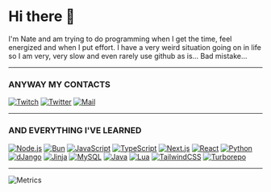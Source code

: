 # Hi there 👋
I'm Nate and am trying to do programming when I get the time, feel energized and when I put effort. 
I have a very weird situation going on in life so I am very, very slow and even rarely use github as is...
Bad mistake...

---

### ANYWAY MY CONTACTS
[![Twitch](https://img.shields.io/badge/Twitch-6B21A8?style=for-the-badge&logo=twitch)](https://www.twitch.tv/decordy_)
[![Twitter](https://img.shields.io/badge/Twitter-3F3F46?style=for-the-badge&logo=x)](https://x.com/decordyisbusy)
[![Mail](https://img.shields.io/badge/Me-52525B?style=for-the-badge&logo=gmail&label=Mail&labelColor=404040)](mailto:me@decordy.net)

---

### AND EVERYTHING I'VE LEARNED
[![Node.js](https://img.shields.io/badge/Node.js-334155?style=for-the-badge&logo=nodedotjs)](https://nodejs.org)
[![Bun](https://img.shields.io/badge/Bun-14151a?style=for-the-badge&logo=bun)](https://bun.sh)
[![JavaScript](https://img.shields.io/badge/JavaScript-171717?style=for-the-badge&logo=javascript)](https://developer.mozilla.org/en-US/docs/Web/JavaScript)
[![TypeScript](https://img.shields.io/badge/TypeScript-FAFAFA?style=for-the-badge&logo=typescript)](https://www.typescriptlang.org)
[![Next.js](https://img.shields.io/badge/Next.js-black?style=for-the-badge&logo=nextdotjs)](https://nextjs.org)
[![React](https://img.shields.io/badge/react-1E293B?style=for-the-badge&logo=react)](https://react.dev)
[![Python](https://img.shields.io/badge/Python-FDE047?style=for-the-badge&logo=python)](https://www.python.org)
[![dJango](https://img.shields.io/badge/dJango-092E20?style=for-the-badge&logo=django)](https://www.djangoproject.com)
[![Jinja](https://img.shields.io/badge/Jinja-1C1917?style=for-the-badge&logo=jinja&logoColor=B41717)](https://jinja.palletsprojects.com)
[![MySQL](https://img.shields.io/badge/MySQL-FEFCE8?style=for-the-badge&logo=mysql)](https://www.mysql.com)
[![Java](https://img.shields.io/badge/Java-60A5FA?style=for-the-badge)](https://www.java.com/)
[![Lua](https://img.shields.io/badge/Lua-EFF6FF?style=for-the-badge&logo=lua&logoColor=2C2D72)](https://www.lua.org)
[![TailwindCSS](https://img.shields.io/badge/TailwindCSS-F0F9FF?style=for-the-badge&logo=tailwindcss)](https://tailwindcss.com)
[![Turborepo](https://img.shields.io/badge/Turborepo-0F172A?style=for-the-badge&logo=turborepo)](https://turbo.build/)

---

<picture>
  <img src="/github-metrics.svg" alt="Metrics">
</picture>

<!--
- 🔭 I’m currently working on ...
- 🌱 I’m currently learning ...
- 👯 I’m looking to collaborate on ...
- 🤔 I’m looking for help with ...
- 💬 Ask me about ...
- ⚡ Fun fact: ...
-->
